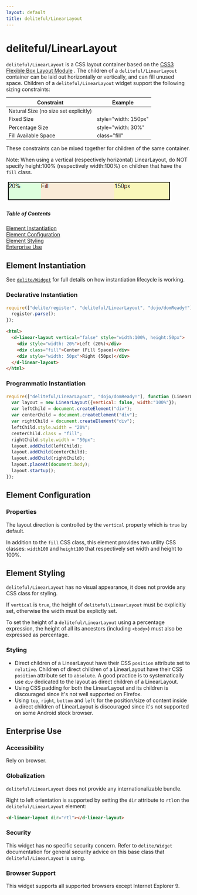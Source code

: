 ```yaml
---
layout: default
title: deliteful/LinearLayout
---
```


# deliteful/LinearLayout

`deliteful/LinearLayout` is a CSS layout container based on the [CSS3 Flexible Box Layout Module](http://www.w3.org/TR/css3-flexbox/) .
The children of a `deliteful/LinearLayout` container can be laid out horizontally or vertically, and can fill unused space.
Children of a `deliteful/LinearLayout` widget support the following sizing constraints:

| Constraint                            | Example              |
| ------------------------------------- | -------------------  |
| Natural Size (no size set explicitly) |                      |
| Fixed Size                            | style="width: 150px" |
| Percentage Size                       | style="width: 30%"   |
| Fill Available Space                  | class="fill"         |

These constraints can be mixed together for children of the same container.

Note: When using a vertical (respectively horizontal) LinearLayout, do NOT specify height:100% (respectively width:100%)
on children that have the `fill` class.

![LinearLayout example](images/LinearLayout.png)

##### Table of Contents
[Element Instantiation](#instantiation)  
[Element Configuration](#configuration)  
[Element Styling](#styling)  
[Enterprise Use](#enterprise)  

<a name="instantiation"></a>
## Element Instantiation

See [`delite/Widget`](/delite/docs/Widget) for full details on how instantiation lifecycle is working.

### Declarative Instantiation

```js
require(["delite/register", "deliteful/LinearLayout", "dojo/domReady!"], function (register) {
  register.parse();
});
```

```html
<html>
  <d-linear-layout vertical="false" style="width:100%, height:50px">
    <div style="width: 20%">Left (20%)</div>
    <div class="fill">Center (Fill Space)</div>
    <div style="width: 50px">Right (50px)</div>
  </d-linear-layout>
</html>
```

### Programmatic Instantiation

```js
require(["deliteful/LinearLayout", "dojo/domReady!"], function (LinearLayout) {
  var layout = new LinearLayout({vertical: false, width:"100%"});
  var leftChild = document.createElement("div");
  var centerChild = document.createElement("div");
  var rightChild = document.createElement("div");
  leftChild.style.width = "20%";
  centerChild.class = "fill";
  rightChild.style.width = "50px";
  layout.addChild(leftChild);
  layout.addChild(centerChild);
  layout.addChild(rightChild);
  layout.placeAt(document.body);
  layout.startup();
});
```

<a name="configuration"></a>
## Element Configuration

### Properties

The layout direction is controlled by the `vertical` property which is `true` by default.

In addition to the `fill` CSS class, this element provides two utility CSS classes: `width100` and `height100` that respectively set width and height to 100%.

<a name="styling"></a>
## Element Styling

`deliteful/LinearLayout` has no visual appearance, it does not provide any CSS class for styling.

If `vertical` is `true`, the height of `deliteful\LinearLayout` must be explicitly set, otherwise the width must be explictly set.

To set the height of a `deliteful/LinearLayout` using a percentage expression, the height of all its ancestors (including `<body>`) must also be expressed as percentage.

### Styling

   * Direct children of a LinearLayout have their CSS `position` attribute set to `relative`. Children of direct children
   of a LinearLayout have their CSS `position` attribute set to `absolute`.
   A good practice is to systematically use `div` dedicated to the layout as direct children of a LinearLayout.
   * Using CSS padding for both the LinearLayout and its children is discouraged since it's not well supported on Firefox.
   * Using `top`, `right`, `bottom` and `left` for the position/size of content inside a direct children of LinearLayout
   is discouraged since it's not supported on some Android stock browser.

<a name="enterprise"></a>
## Enterprise Use

### Accessibility

Rely on browser.

### Globalization

`deliteful/LinearLayout` does not provide any internationalizable bundle.

Right to left orientation is supported by setting the `dir` attribute to `rtl`on the `deliteful/LinearLayout` element:

```html
<d-linear-layout dir="rtl"></d-linear-layout>
```

### Security

This widget has no specific security concern. Refer to `delite/Widget` documentation for general security advice on this base class that `deliteful/LinearLayout` is using.

### Browser Support

This widget supports all supported browsers except Internet Explorer 9.
